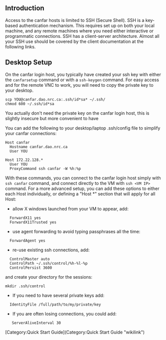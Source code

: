 Introduction
------------

Access to the canfar hosts is limited to SSH (Secure Shell). SSH is a key-based authentication mechanism. This requires set up on both your local machine, and any remote machines where you need either interactive or programmatic connections. SSH has a client-server architecture. Almost all your SSH use should be covered by the client documentation at the following links.

Desktop Setup
-------------

On the canfar login host, you typically have created your ssh key with either the `canfarsetup` command or with a `ssh-keygen` command. For easy access and for the remote VNC to work, you will need to copy the private key to your desktop.

    scp YOU@canfar.dao.nrc.ca:.ssh/id*sa* ~/.ssh/
    chmod 600 ~/.ssh/id*sa

You actually don't need the private key on the canfar login host, this is slightly insecure but more convenient to have

You can add the following to your desktop/laptop .ssh/config file to simplify your canfar connections:

    Host canfar
      Hostname canfar.dao.nrc.ca
      User YOU

    Host 172.22.128.*
      User YOU
      ProxyCommand ssh canfar -W %h:%p

With these commands, you can connect to the canfar login host simply with `ssh canfar` command, and connect directly to the VM with `ssh <VM IP>` command. For a more advanced setup, you can add these options to either each Host individually, or defining a "Host \*" section that will apply for all Host:

-   allow X windows launched from your VM to appear, add:

<!-- -->

      ForwardX11 yes
      ForwardX11Trusted yes

-   use agent forwarding to avoid typing passphrases all the time:

<!-- -->

      ForwardAgent yes

-   re-use existing ssh connections, add:

<!-- -->

      ControlMaster auto
      ControlPath ~/.ssh/control/%h-%l-%p
      ControlPersist 3600

and create your directory for the sessions:

    mkdir .ssh/control

-   If you need to have several private keys add:

<!-- -->

      IdentityFile /full/path/to/my/private/key

-   If you are often losing connections, you could add:

<!-- -->

       ServerAliveInterval 30

[Category:Quick Start Guide](Category:Quick Start Guide "wikilink")
